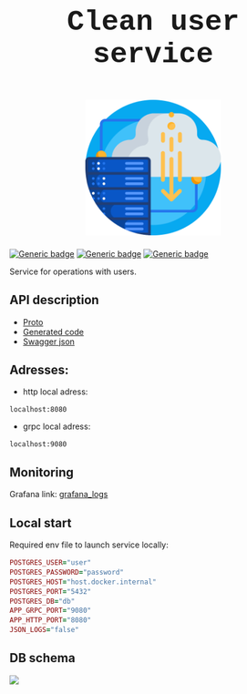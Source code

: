 # <p  align="center" style="font-family:courier;font-size:180%" size=212px> Clean user service </p>

<p align="center">
<img align="center" style="padding-left: 10px; padding-right: 10px; padding-bottom: 10px;" width="238px" height="238px" src="logo.png" /> 
</p>

[![Generic badge](https://img.shields.io/badge/LICENSE-MIT-orange.svg)](LICENSE)
[![Generic badge](https://img.shields.io/badge/DOCKER-HUB-blue.svg)](https://hub.docker.com/repository/docker/dangdancheg/clean_svc)
[![Generic badge](https://img.shields.io/badge/SWAGGER-API-green.svg)](https://app.swaggerhub.com/apis/Dancheg97/clean_svc/1)

Service for operations with users.

## API description

- [Proto](users.proto)
- [Generated code](pb)
- [Swagger json](users.swagger.json)

## Adresses:

- http local adress:

```
localhost:8080
```

- grpc local adress:

```
localhost:9080
```

## Monitoring

Grafana link: [grafana_logs](nan)

## Local start

Required env file to launch service locally:

```ruby
POSTGRES_USER="user"
POSTGRES_PASSWORD="password"
POSTGRES_HOST="host.docker.internal"
POSTGRES_PORT="5432"
POSTGRES_DB="db"
APP_GRPC_PORT="9080"
APP_HTTP_PORT="8080"
JSON_LOGS="false"
```

## DB schema

![](schema.png)
